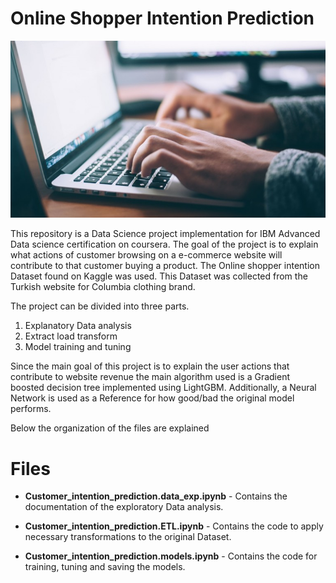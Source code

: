 # Online Shopper Intention Prediction



![](https://github.com/VIBHAVKULAVMODE/IBM_CAPSTONE_FINAL_PROJECT_VIBHAV/blob/master/online_browsing.jpg)

This repository is a Data Science project implementation for IBM Advanced Data science certification on coursera. The goal of the project is to explain what actions of   customer browsing on a e-commerce website will contribute to that customer buying a product. The Online shopper intention Dataset found on Kaggle was used. This Dataset was collected from the Turkish website for Columbia clothing brand. 

The project can be divided into three parts. 
1. Explanatory Data analysis 
2. Extract load transform 
3. Model training and tuning 

Since the main goal of this project is to explain the user actions that contribute to website revenue the main algorithm used is a Gradient boosted decision tree implemented using LightGBM. Additionally, a Neural Network is used as a Reference for how good/bad the original model performs. 

Below the organization of the files are explained



# Files
- **Customer_intention_prediction.data_exp.ipynb** - Contains the documentation of the exploratory Data analysis.

- **Customer_intention_prediction.ETL.ipynb** - Contains the code to apply necessary transformations to the original Dataset.

- **Customer_intention_prediction.models.ipynb** - Contains the code for  training, tuning and saving the models.


